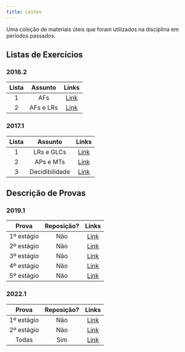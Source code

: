 ```yaml
---
title: Leites
---
```


Uma coleção de materiais úteis que foram utilizados na disciplina em períodos passados.

## Listas de Exercícios

### 2016.2
**Lista** | **Assunto** | **Links**  |
:---: | :---:| :---: |
1 | AFs | [Link](20162/listasDeExercicios/lista1.md) |
2 | AFs e LRs | [Link](20162/listasDeExercicios/lista2.md) |

### 2017.1
**Lista** | **Assunto** | **Links**  |
:---: | :---:| :---: |
1 | LRs e GLCs | [Link](20171/listasDeExercicios/lista1.md) |
2 | APs e MTs | [Link](20171/listasDeExercicios/lista2.md) |
3 | Decidibilidade | [Link](20171/listasDeExercicios/lista3.md) |

## Descrição de Provas

### 2019.1
**Prova** | **Reposição?** | **Links**  |
:---: | :---:| :---: |
1º estágio | Não | [Link](20191/provas/estagio1.md) |
2º estágio | Não | [Link](20191/provas/estagio2.md) |
3º estágio | Não | [Link](20191/provas/estagio3.md) |
4º estágio | Não | [Link](20191/provas/estagio4.md) |
5º estágio | Não | [Link](20191/provas/estagio5.md) |

### 2022.1
**Prova** | **Reposição?** | **Links**  |
:---: | :---:| :---: |
1º estágio | Não | [Link](https://drive.google.com/file/d/19V8RIuyTdCgu6PqOW4jszpvgzYOX1anw/view?usp=sharing) |
2º estágio | Não | [Link](https://drive.google.com/file/d/14JprDEhJ9jgZM6aHY2vg8iOMMfauG5Kg/view?usp=sharing) |
Todas | Sim | [Link](https://drive.google.com/file/d/1z7AKQtHLKbaABz5Itj2ZNEkv1Bzkka3o/view?usp=sharing) |

